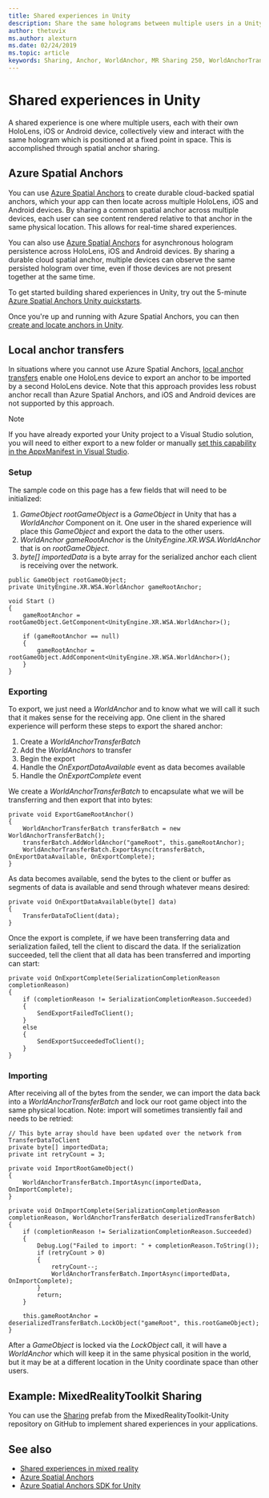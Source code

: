 ```yaml
---
title: Shared experiences in Unity
description: Share the same holograms between multiple users in a Unity application.
author: thetuvix
ms.author: alexturn
ms.date: 02/24/2019
ms.topic: article
keywords: Sharing, Anchor, WorldAnchor, MR Sharing 250, WorldAnchorTransferBatch, SpatialPerception, Azure, Azure Spatial Anchors, ASA
---
```




# Shared experiences in Unity

A shared experience is one where multiple users, each with their own HoloLens, iOS or Android device, collectively view and interact with the same hologram which is positioned at a fixed point in space. This is accomplished through spatial anchor sharing.

## Azure Spatial Anchors

You can use [Azure Spatial Anchors](https://docs.microsoft.com/azure/spatial-anchors/overview) to create durable cloud-backed spatial anchors, which your app can then locate across multiple HoloLens, iOS and Android devices.  By sharing a common spatial anchor across multiple devices, each user can see content rendered relative to that anchor in the same physical location.  This allows for real-time shared experiences.

You can also use [Azure Spatial Anchors](https://docs.microsoft.com/azure/spatial-anchors/overview) for asynchronous hologram persistence across HoloLens, iOS and Android devices.  By sharing a durable cloud spatial anchor, multiple devices can observe the same persisted hologram over time, even if those devices are not present together at the same time.

To get started building shared experiences in Unity, try out the 5-minute [Azure Spatial Anchors Unity quickstarts](https://docs.microsoft.com/azure/spatial-anchors/unity-overview).

Once you're up and running with Azure Spatial Anchors, you can then [create and locate anchors in Unity](https://docs.microsoft.com/azure/spatial-anchors/concepts/create-locate-anchors-unity).

## Local anchor transfers


In situations where you cannot use Azure Spatial Anchors, [local anchor transfers](local-anchor-transfers-in-unity.md) enable one HoloLens device to export an anchor to be imported by a second HoloLens device.  Note that this approach provides less robust anchor recall than Azure Spatial Anchors, and iOS and Android devices are not supported by this approach.

>[!NOTE]
>If you have already exported your Unity project to a Visual Studio solution, you will need to either export to a new folder or manually [set this capability in the AppxManifest in Visual Studio](shared-spatial-anchors-in-directx.md#set-up-your-app-to-use-the-spatialperception-capability).

### Setup

The sample code on this page has a few fields that will need to be initialized:
1. *GameObject rootGameObject* is a *GameObject* in Unity that has a *WorldAnchor* Component on it. One user in the shared experience will place this *GameObject* and export the data to the other users.
2. *WorldAnchor gameRootAnchor* is the *UnityEngine.XR.WSA.WorldAnchor* that is on *rootGameObject*.
3. *byte[] importedData* is a byte array for the serialized anchor each client is receiving over the network.

```
public GameObject rootGameObject;
private UnityEngine.XR.WSA.WorldAnchor gameRootAnchor;

void Start ()
{
    gameRootAnchor = rootGameObject.GetComponent<UnityEngine.XR.WSA.WorldAnchor>();

    if (gameRootAnchor == null)
    {
        gameRootAnchor = rootGameObject.AddComponent<UnityEngine.XR.WSA.WorldAnchor>();
    }
}
```

### Exporting

To export, we just need a *WorldAnchor* and to know what we will call it such that it makes sense for the receiving app. One client in the shared experience will perform these steps to export the shared anchor:
1. Create a *WorldAnchorTransferBatch*
2. Add the *WorldAnchors* to transfer
3. Begin the export
4. Handle the *OnExportDataAvailable* event as data becomes available
5. Handle the *OnExportComplete* event

We create a *WorldAnchorTransferBatch* to encapsulate what we will be transferring and then export that into bytes:

```
private void ExportGameRootAnchor()
{
    WorldAnchorTransferBatch transferBatch = new WorldAnchorTransferBatch();
    transferBatch.AddWorldAnchor("gameRoot", this.gameRootAnchor);
    WorldAnchorTransferBatch.ExportAsync(transferBatch, OnExportDataAvailable, OnExportComplete);
}
```

As data becomes available, send the bytes to the client or buffer as segments of data is available and send through whatever means desired:

```
private void OnExportDataAvailable(byte[] data)
{
    TransferDataToClient(data);
}
```

Once the export is complete, if we have been transferring data and serialization failed, tell the client to discard the data. If the serialization succeeded, tell the client that all data has been transferred and importing can start:

```
private void OnExportComplete(SerializationCompletionReason completionReason)
{
    if (completionReason != SerializationCompletionReason.Succeeded)
    {
        SendExportFailedToClient();
    }
    else
    {
        SendExportSucceededToClient();
    }
}
```

### Importing

After receiving all of the bytes from the sender, we can import the data back into a *WorldAnchorTransferBatch* and lock our root game object into the same physical location. Note: import will sometimes transiently fail and needs to be retried:

```
// This byte array should have been updated over the network from TransferDataToClient
private byte[] importedData;
private int retryCount = 3;

private void ImportRootGameObject()
{
    WorldAnchorTransferBatch.ImportAsync(importedData, OnImportComplete);
}

private void OnImportComplete(SerializationCompletionReason completionReason, WorldAnchorTransferBatch deserializedTransferBatch)
{
    if (completionReason != SerializationCompletionReason.Succeeded)
    {
        Debug.Log("Failed to import: " + completionReason.ToString());
        if (retryCount > 0)
        {
            retryCount--;
            WorldAnchorTransferBatch.ImportAsync(importedData, OnImportComplete);
        }
        return;
    }

    this.gameRootAnchor = deserializedTransferBatch.LockObject("gameRoot", this.rootGameObject);
}
```

After a *GameObject* is locked via the *LockObject* call, it will have a *WorldAnchor* which will keep it in the same physical position in the world, but it may be at a different location in the Unity coordinate space than other users.

## Example: MixedRealityToolkit Sharing

You can use the [Sharing](https://github.com/Microsoft/MixedRealityToolkit-Unity/tree/htk_release/Assets/HoloToolkit/Sharing) prefab from the MixedRealityToolkit-Unity repository on GitHub to implement shared experiences in your applications.


## See also
* [Shared experiences in mixed reality](shared-experiences-in-mixed-reality.md)
* [Azure Spatial Anchors](https://docs.microsoft.com/azure/spatial-anchors)
* [Azure Spatial Anchors SDK for Unity](https://docs.microsoft.com/dotnet/api/spatial-anchors/)